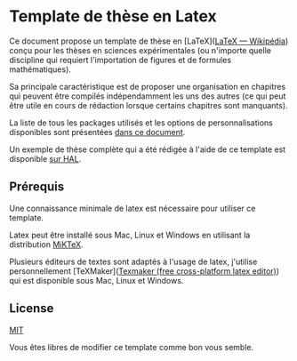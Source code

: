 # Template de thèse en Latex

Ce document propose un template de thèse en [LaTeX]([LaTeX — Wikipédia](https://fr.wikipedia.org/wiki/LaTeX)) conçu pour les thèses en sciences expérimentales (ou n'importe quelle discipline qui requiert l'importation de figures et de formules mathématiques).

Sa principale caractéristique est de proposer une organisation en chapitres qui peuvent être compilés indépendamment les uns des autres (ce qui peut être utile en cours de rédaction lorsque certains chapitres sont manquants).

La liste de tous les packages utilisés et les options de personnalisations disponibles sont présentées [dans ce document](https://github.com/aberut/latex-thesis-template/examples/explanations_packages.pdf).

Un exemple de thèse complète qui a été rédigée à l'aide de ce template est disponible [sur HAL](https://tel.archives-ouvertes.fr/tel-01192759/document).

## Prérequis

Une connaissance minimale de latex est nécessaire pour utiliser ce template.

Latex peut être installé sous Mac, Linux et Windows en utilisant la distribution [MiKTeX](https://miktex.org/).

Plusieurs éditeurs de textes sont adaptés à l'usage de latex, j'utilise personnellement [TeXMaker]([Texmaker (free cross-platform latex editor)](https://www.xm1math.net/texmaker/index_fr.html)) qui est disponible sous Mac, Linux et Windows.

## License

[MIT](https://choosealicense.com/licenses/mit/)

Vous êtes libres de modifier ce template comme bon vous semble.
